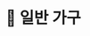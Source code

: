 # 🧱 일반 가구

<div>

<figure><img src="../../../.gitbook/assets/제목-없음-2_0064_2022-09-03_01.20.02.png.png" alt=""><figcaption></figcaption></figure>

 

<figure><img src="../../../.gitbook/assets/제목-없음-2_0065_2022-09-03_01.20.05.png.png" alt=""><figcaption></figcaption></figure>

 

<figure><img src="../../../.gitbook/assets/제목-없음-2_0066_2022-09-03_01.20.08.png.png" alt=""><figcaption></figcaption></figure>

</div>

##

<div>

<figure><img src="../../../.gitbook/assets/제목-없음-2_0000_2022-09-03_01.10.55.png.png" alt=""><figcaption></figcaption></figure>

 

<figure><img src="../../../.gitbook/assets/제목-없음-2_0001_2022-09-03_01.10.58.png.png" alt=""><figcaption></figcaption></figure>

 

<figure><img src="../../../.gitbook/assets/제목-없음-2_0002_2022-09-03_01.11.01.png.png" alt=""><figcaption></figcaption></figure>

 

<figure><img src="../../../.gitbook/assets/제목-없음-2_0003_2022-09-03_01.11.04.png.png" alt=""><figcaption></figcaption></figure>

 

<figure><img src="../../../.gitbook/assets/제목-없음-2_0004_2022-09-03_01.11.07.png.png" alt=""><figcaption></figcaption></figure>

 

<figure><img src="../../../.gitbook/assets/제목-없음-2_0005_2022-09-03_01.11.09.png.png" alt=""><figcaption></figcaption></figure>

 

<figure><img src="../../../.gitbook/assets/제목-없음-2_0006_2022-09-03_01.11.13.png.png" alt=""><figcaption></figcaption></figure>

 

<figure><img src="../../../.gitbook/assets/제목-없음-2_0007_2022-09-03_01.11.16.png.png" alt=""><figcaption></figcaption></figure>

 

<figure><img src="../../../.gitbook/assets/제목-없음-2_0008_2022-09-03_01.11.18.png.png" alt=""><figcaption></figcaption></figure>

 

<figure><img src="../../../.gitbook/assets/제목-없음-2_0009_2022-09-03_01.11.21.png.png" alt=""><figcaption></figcaption></figure>

 

<figure><img src="../../../.gitbook/assets/제목-없음-2_0010_2022-09-03_01.11.24.png.png" alt=""><figcaption></figcaption></figure>

 

<figure><img src="../../../.gitbook/assets/제목-없음-2_0011_2022-09-03_01.11.27.png.png" alt=""><figcaption></figcaption></figure>

 

<figure><img src="../../../.gitbook/assets/제목-없음-2_0012_2022-09-03_01.11.30.png.png" alt=""><figcaption></figcaption></figure>

 

<figure><img src="../../../.gitbook/assets/제목-없음-2_0013_2022-09-03_01.11.34.png.png" alt=""><figcaption></figcaption></figure>

 

<figure><img src="../../../.gitbook/assets/제목-없음-2_0014_2022-09-03_01.11.37.png.png" alt=""><figcaption></figcaption></figure>

</div>

##

<div>

<figure><img src="../../../.gitbook/assets/제목-없음-2_0015_2022-09-03_01.12.50.png.png" alt=""><figcaption></figcaption></figure>

 

<figure><img src="../../../.gitbook/assets/제목-없음-2_0016_2022-09-03_01.12.54.png.png" alt=""><figcaption></figcaption></figure>

 

<figure><img src="../../../.gitbook/assets/제목-없음-2_0017_2022-09-03_01.12.57.png.png" alt=""><figcaption></figcaption></figure>

 

<figure><img src="../../../.gitbook/assets/제목-없음-2_0018_2022-09-03_01.13.00.png.png" alt=""><figcaption></figcaption></figure>

 

<figure><img src="../../../.gitbook/assets/제목-없음-2_0019_2022-09-03_01.13.03.png.png" alt=""><figcaption></figcaption></figure>

 

<figure><img src="../../../.gitbook/assets/제목-없음-2_0020_2022-09-03_01.13.06.png.png" alt=""><figcaption></figcaption></figure>

 

<figure><img src="../../../.gitbook/assets/제목-없음-2_0021_2022-09-03_01.13.09.png.png" alt=""><figcaption></figcaption></figure>

 

<figure><img src="../../../.gitbook/assets/제목-없음-2_0022_2022-09-03_01.13.11.png.png" alt=""><figcaption></figcaption></figure>

 

<figure><img src="../../../.gitbook/assets/제목-없음-2_0023_2022-09-03_01.13.14.png.png" alt=""><figcaption></figcaption></figure>

 

<figure><img src="../../../.gitbook/assets/제목-없음-2_0024_2022-09-03_01.13.17.png.png" alt=""><figcaption></figcaption></figure>

 

<figure><img src="../../../.gitbook/assets/제목-없음-2_0025_2022-09-03_01.13.19.png.png" alt=""><figcaption></figcaption></figure>

 

<figure><img src="../../../.gitbook/assets/제목-없음-2_0026_2022-09-03_01.13.21.png.png" alt=""><figcaption></figcaption></figure>

 

<figure><img src="../../../.gitbook/assets/제목-없음-2_0027_2022-09-03_01.13.24.png.png" alt=""><figcaption></figcaption></figure>

 

<figure><img src="../../../.gitbook/assets/제목-없음-2_0028_2022-09-03_01.13.27.png.png" alt=""><figcaption></figcaption></figure>

 

<figure><img src="../../../.gitbook/assets/제목-없음-2_0029_2022-09-03_01.13.30.png.png" alt=""><figcaption></figcaption></figure>

</div>

##

<div>

<figure><img src="../../../.gitbook/assets/제목-없음-2_0030_2022-09-03_01.13.38.png.png" alt=""><figcaption></figcaption></figure>

 

<figure><img src="../../../.gitbook/assets/제목-없음-2_0031_2022-09-03_01.13.41.png.png" alt=""><figcaption></figcaption></figure>

 

<figure><img src="../../../.gitbook/assets/제목-없음-2_0032_2022-09-03_01.13.45.png.png" alt=""><figcaption></figcaption></figure>

 

<figure><img src="../../../.gitbook/assets/제목-없음-2_0033_2022-09-03_01.13.48.png.png" alt=""><figcaption></figcaption></figure>

 

<figure><img src="../../../.gitbook/assets/제목-없음-2_0034_2022-09-03_01.13.52.png.png" alt=""><figcaption></figcaption></figure>

 

<figure><img src="../../../.gitbook/assets/제목-없음-2_0035_2022-09-03_01.13.55.png.png" alt=""><figcaption></figcaption></figure>

 

<figure><img src="../../../.gitbook/assets/제목-없음-2_0036_2022-09-03_01.13.58.png.png" alt=""><figcaption></figcaption></figure>

 

<figure><img src="../../../.gitbook/assets/제목-없음-2_0037_2022-09-03_01.14.00.png.png" alt=""><figcaption></figcaption></figure>

 

<figure><img src="../../../.gitbook/assets/제목-없음-2_0038_2022-09-03_01.18.29.png.png" alt=""><figcaption></figcaption></figure>

 

<figure><img src="../../../.gitbook/assets/제목-없음-2_0039_2022-09-03_01.18.33.png.png" alt=""><figcaption></figcaption></figure>

 

<figure><img src="../../../.gitbook/assets/제목-없음-2_0040_2022-09-03_01.18.36.png.png" alt=""><figcaption></figcaption></figure>

 

<figure><img src="../../../.gitbook/assets/제목-없음-2_0041_2022-09-03_01.18.39.png.png" alt=""><figcaption></figcaption></figure>

 

<figure><img src="../../../.gitbook/assets/제목-없음-2_0042_2022-09-03_01.18.43.png.png" alt=""><figcaption></figcaption></figure>

 

<figure><img src="../../../.gitbook/assets/제목-없음-2_0043_2022-09-03_01.18.46.png.png" alt=""><figcaption></figcaption></figure>

 

<figure><img src="../../../.gitbook/assets/제목-없음-2_0044_2022-09-03_01.18.49.png.png" alt=""><figcaption></figcaption></figure>

</div>

##

<div>

<figure><img src="../../../.gitbook/assets/제목-없음-2_0045_2022-09-03_01.18.54.png.png" alt=""><figcaption></figcaption></figure>

 

<figure><img src="../../../.gitbook/assets/제목-없음-2_0046_2022-09-03_01.18.57.png.png" alt=""><figcaption></figcaption></figure>

 

<figure><img src="../../../.gitbook/assets/제목-없음-2_0047_2022-09-03_01.19.00.png.png" alt=""><figcaption></figcaption></figure>

 

<figure><img src="../../../.gitbook/assets/제목-없음-2_0048_2022-09-03_01.19.03.png.png" alt=""><figcaption></figcaption></figure>

 

<figure><img src="../../../.gitbook/assets/제목-없음-2_0049_2022-09-03_01.19.05.png.png" alt=""><figcaption></figcaption></figure>

 

<figure><img src="../../../.gitbook/assets/제목-없음-2_0050_2022-09-03_01.19.08.png.png" alt=""><figcaption></figcaption></figure>

 

<figure><img src="../../../.gitbook/assets/제목-없음-2_0051_2022-09-03_01.19.12.png.png" alt=""><figcaption></figcaption></figure>

 

<figure><img src="../../../.gitbook/assets/제목-없음-2_0052_2022-09-03_01.19.15.png.png" alt=""><figcaption></figcaption></figure>

 

<figure><img src="../../../.gitbook/assets/제목-없음-2_0053_2022-09-03_01.19.18.png.png" alt=""><figcaption></figcaption></figure>

 

<figure><img src="../../../.gitbook/assets/제목-없음-2_0054_2022-09-03_01.19.21.png.png" alt=""><figcaption></figcaption></figure>

 

<figure><img src="../../../.gitbook/assets/제목-없음-2_0055_2022-09-03_01.19.25.png.png" alt=""><figcaption></figcaption></figure>

 

<figure><img src="../../../.gitbook/assets/제목-없음-2_0056_2022-09-03_01.19.28.png.png" alt=""><figcaption></figcaption></figure>

 

<figure><img src="../../../.gitbook/assets/제목-없음-2_0057_2022-09-03_01.19.31.png.png" alt=""><figcaption></figcaption></figure>

 

<figure><img src="../../../.gitbook/assets/제목-없음-2_0058_2022-09-03_01.19.34.png.png" alt=""><figcaption></figcaption></figure>

 

<figure><img src="../../../.gitbook/assets/제목-없음-2_0059_2022-09-03_01.19.38.png.png" alt=""><figcaption></figcaption></figure>

</div>

##

<div>

<figure><img src="../../../.gitbook/assets/제목-없음-2_0060_2022-09-03_01.19.44.png.png" alt=""><figcaption></figcaption></figure>

 

<figure><img src="../../../.gitbook/assets/제목-없음-2_0061_2022-09-03_01.19.47.png.png" alt=""><figcaption></figcaption></figure>

 

<figure><img src="../../../.gitbook/assets/제목-없음-2_0062_2022-09-03_01.19.50.png.png" alt=""><figcaption></figcaption></figure>

 

<figure><img src="../../../.gitbook/assets/제목-없음-2_0063_2022-09-03_01.19.53.png.png" alt=""><figcaption></figcaption></figure>

</div>
